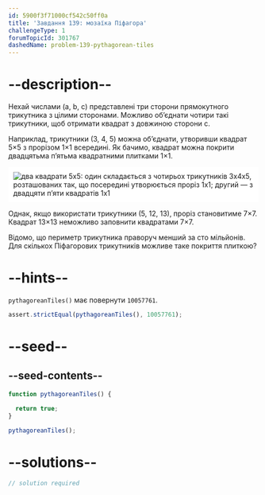 ```yaml
---
id: 5900f3f71000cf542c50ff0a
title: 'Завдання 139: мозаїка Піфагора'
challengeType: 1
forumTopicId: 301767
dashedName: problem-139-pythagorean-tiles
---
```


# --description--

Нехай числами (a, b, c) представлені три сторони прямокутного трикутника з цілими сторонами. Можливо об’єднати чотири такі трикутники, щоб отримати квадрат з довжиною сторони c.

Наприклад, трикутники (3, 4, 5) можна об’єднати, утворивши квадрат 5×5 з прорізом 1×1 всередині. Як бачимо, квадрат можна покрити двадцятьма п’ятьма квадратними плитками 1×1.

<img class="img-responsive center-block" alt="два квадрати 5x5: один складається з чотирьох трикутників 3x4x5, розташованих так, що посередині утворюється проріз 1x1; другий — з двадцяти п’яти квадратів 1x1" src="https://cdn.freecodecamp.org/curriculum/project-euler/pythagorean-tiles.png" style="background-color: white; padding: 10px;" />

Однак, якщо використати трикутники (5, 12, 13), проріз становитиме 7×7. Квадрат 13×13 неможливо заповнити квадратами 7×7.

Відомо, що периметр трикутника праворуч менший за сто мільйонів. Для скількох Піфагорових трикутників можливе таке покриття плиткою?

# --hints--

`pythagoreanTiles()` має повернути `10057761`.

```js
assert.strictEqual(pythagoreanTiles(), 10057761);
```

# --seed--

## --seed-contents--

```js
function pythagoreanTiles() {

  return true;
}

pythagoreanTiles();
```

# --solutions--

```js
// solution required
```
